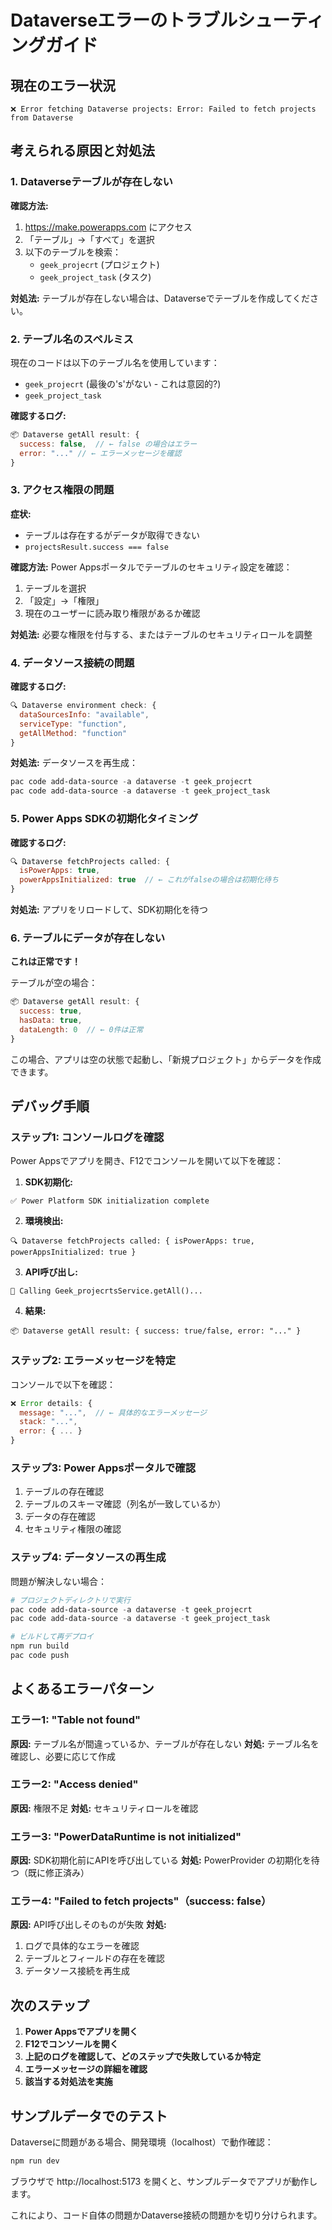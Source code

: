 # Dataverseエラーのトラブルシューティングガイド

## 現在のエラー状況

```
❌ Error fetching Dataverse projects: Error: Failed to fetch projects from Dataverse
```

## 考えられる原因と対処法

### 1. Dataverseテーブルが存在しない

**確認方法:**
1. https://make.powerapps.com にアクセス
2. 「テーブル」→「すべて」を選択
3. 以下のテーブルを検索：
   - `geek_projecrt` (プロジェクト)
   - `geek_project_task` (タスク)

**対処法:**
テーブルが存在しない場合は、Dataverseでテーブルを作成してください。

### 2. テーブル名のスペルミス

現在のコードは以下のテーブル名を使用しています：
- `geek_projecrt` (最後の's'がない - これは意図的?)
- `geek_project_task`

**確認するログ:**
```javascript
📦 Dataverse getAll result: {
  success: false,  // ← false の場合はエラー
  error: "..." // ← エラーメッセージを確認
}
```

### 3. アクセス権限の問題

**症状:**
- テーブルは存在するがデータが取得できない
- `projectsResult.success === false`

**確認方法:**
Power Appsポータルでテーブルのセキュリティ設定を確認：
1. テーブルを選択
2. 「設定」→「権限」
3. 現在のユーザーに読み取り権限があるか確認

**対処法:**
必要な権限を付与する、またはテーブルのセキュリティロールを調整

### 4. データソース接続の問題

**確認するログ:**
```javascript
🔍 Dataverse environment check: {
  dataSourcesInfo: "available",
  serviceType: "function",
  getAllMethod: "function"
}
```

**対処法:**
データソースを再生成：
```powershell
pac code add-data-source -a dataverse -t geek_projecrt
pac code add-data-source -a dataverse -t geek_project_task
```

### 5. Power Apps SDKの初期化タイミング

**確認するログ:**
```javascript
🔍 Dataverse fetchProjects called: {
  isPowerApps: true,
  powerAppsInitialized: true  // ← これがfalseの場合は初期化待ち
}
```

**対処法:**
アプリをリロードして、SDK初期化を待つ

### 6. テーブルにデータが存在しない

**これは正常です！**

テーブルが空の場合：
```javascript
📦 Dataverse getAll result: {
  success: true,
  hasData: true,
  dataLength: 0  // ← 0件は正常
}
```

この場合、アプリは空の状態で起動し、「新規プロジェクト」からデータを作成できます。

## デバッグ手順

### ステップ1: コンソールログを確認

Power Appsでアプリを開き、F12でコンソールを開いて以下を確認：

1. **SDK初期化:**
```
✅ Power Platform SDK initialization complete
```

2. **環境検出:**
```
🔍 Dataverse fetchProjects called: { isPowerApps: true, powerAppsInitialized: true }
```

3. **API呼び出し:**
```
📡 Calling Geek_projecrtsService.getAll()...
```

4. **結果:**
```
📦 Dataverse getAll result: { success: true/false, error: "..." }
```

### ステップ2: エラーメッセージを特定

コンソールで以下を確認：
```javascript
❌ Error details: {
  message: "...",  // ← 具体的なエラーメッセージ
  stack: "...",
  error: { ... }
}
```

### ステップ3: Power Appsポータルで確認

1. テーブルの存在確認
2. テーブルのスキーマ確認（列名が一致しているか）
3. データの存在確認
4. セキュリティ権限の確認

### ステップ4: データソースの再生成

問題が解決しない場合：

```powershell
# プロジェクトディレクトリで実行
pac code add-data-source -a dataverse -t geek_projecrt
pac code add-data-source -a dataverse -t geek_project_task

# ビルドして再デプロイ
npm run build
pac code push
```

## よくあるエラーパターン

### エラー1: "Table not found"
**原因:** テーブル名が間違っているか、テーブルが存在しない
**対処:** テーブル名を確認し、必要に応じて作成

### エラー2: "Access denied"
**原因:** 権限不足
**対処:** セキュリティロールを確認

### エラー3: "PowerDataRuntime is not initialized"
**原因:** SDK初期化前にAPIを呼び出している
**対処:** PowerProvider の初期化を待つ（既に修正済み）

### エラー4: "Failed to fetch projects"（success: false）
**原因:** API呼び出しそのものが失敗
**対処:** 
1. ログで具体的なエラーを確認
2. テーブルとフィールドの存在を確認
3. データソース接続を再生成

## 次のステップ

1. **Power Appsでアプリを開く**
2. **F12でコンソールを開く**
3. **上記のログを確認して、どのステップで失敗しているか特定**
4. **エラーメッセージの詳細を確認**
5. **該当する対処法を実施**

## サンプルデータでのテスト

Dataverseに問題がある場合、開発環境（localhost）で動作確認：

```powershell
npm run dev
```

ブラウザで http://localhost:5173 を開くと、サンプルデータでアプリが動作します。

これにより、コード自体の問題かDataverse接続の問題かを切り分けられます。
